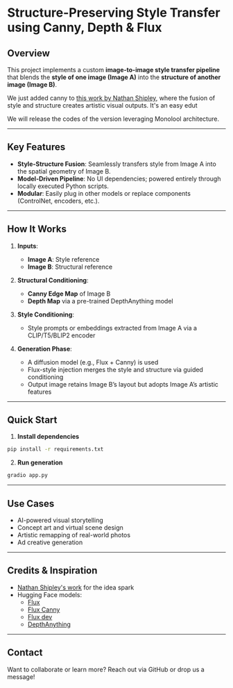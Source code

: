 # Structure-Preserving Style Transfer using Canny, Depth & Flux

## Overview

This project implements a custom **image-to-image style transfer pipeline** that blends the **style of one image (Image A)** into the **structure of another image (Image B)**. 

We just added canny to  [this work by Nathan Shipley](https://gist.github.com/nathanshipley/7a9ac1901adde76feebe58d558026f68), where the fusion of style and structure creates artistic visual outputs. It's an easy edut 

We will release the codes of the version leveraging Monolool architecture.

---

##  Key Features

-  **Style-Structure Fusion**: Seamlessly transfers style from Image A into the spatial geometry of Image B.
-  **Model-Driven Pipeline**: No UI dependencies; powered entirely through locally executed Python scripts.
-  **Modular**: Easily plug in other models or replace components (ControlNet, encoders, etc.).

---

##  How It Works

1. **Inputs**:
   - **Image A**: Style reference
   - **Image B**: Structural reference

2. **Structural Conditioning**:
   - **Canny Edge Map** of Image B
   - **Depth Map** via a pre-trained DepthAnything model

3. **Style Conditioning**:
   - Style prompts or embeddings extracted from Image A via a CLIP/T5/BLIP2 encoder

4. **Generation Phase**:
   - A diffusion model (e.g., Flux + Canny) is used
   - Flux-style injection merges the style and structure via guided conditioning
   - Output image retains Image B’s layout but adopts Image A’s artistic features


---

##  Quick Start

1. **Install dependencies**

```bash
pip install -r requirements.txt
```

2. **Run generation**

```bash
gradio app.py
```

<!-- ---

##  Example

| Style (Image A) | Structure (Image B) | Output |
|----------------|---------------------|--------|
| ![](assets/input_style.jpg) | ![](assets/input_structure.jpg) | ![](assets/output.jpg) | -->

---

##  Use Cases

- AI-powered visual storytelling
- Concept art and virtual scene design
- Artistic remapping of real-world photos
- Ad creative generation

---

##  Credits & Inspiration

- [Nathan Shipley's work](https://gist.github.com/nathanshipley/7a9ac1901adde76feebe58d558026f68) for the idea spark
- Hugging Face models:
  - [Flux](https://huggingface.co/black-forest-labs/FLUX.1-dev)
  - [Flux Canny](https://huggingface.co/black-forest-labs/FLUX.1-Canny-dev)
  - [Flux dev](https://huggingface.co/black-forest-labs/FLUX.1-Depth-dev)
  - [DepthAnything](https://huggingface.co/Kijai/DepthAnythingV2-safetensors)

---



##  Contact

Want to collaborate or learn more? Reach out via GitHub or drop us a message!